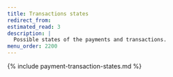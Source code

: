 ```yaml
---
title: Transactions states
redirect_from:
estimated_read: 3
description: |
  Possible states of the payments and transactions.
menu_order: 2200
---
```


{% include payment-transaction-states.md %}